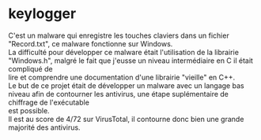 # keylogger
C'est un malware qui enregistre les touches claviers dans un fichier "Record.txt", ce malware fonctionne sur Windows.  
La difficulté pour développer ce malware était l'utilisation de la librairie "Windows.h", malgré le fait que j'eusse un niveau intermédiaire en C il était compliqué de  
lire et comprendre une documentation d'une librairie "vieille" en C++.  
Le but de ce projet était de développer un malware avec un langage bas niveau afin de contourner les antivirus, une étape suplémentaire de chiffrage de l'exécutable  
est possible.  
Il est au score de 4/72 sur VirusTotal, il contourne donc bien une grande majorité des antivirus.  
